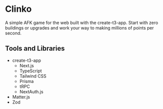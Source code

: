 # Clinko

A simple AFK game for the web built with the create-t3-app. Start with zero buildings or upgrades and work your way to making millions of points per second.

## Tools and Libraries

- create-t3-app
  - Next.js
  - TypeScript
  - Tailwind CSS
  - Prisma
  - tRPC
  - NextAuth.js
- Matter.js
- Zod
